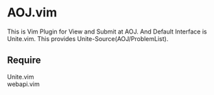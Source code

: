 # AOJ.vim

This is Vim Plugin for View and Submit at AOJ.
And Default Interface is Unite.vim.
This provides Unite-Source(AOJ/ProblemList).

## Require
Unite.vim  
webapi.vim
